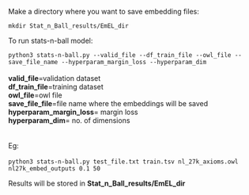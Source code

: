Make a directory where you want to save embedding files: <br />

```mkdir Stat_n_Ball_results/EmEL_dir``` <br />

To run stats-n-ball model:

```python3 stats-n-ball.py --valid_file --df_train_file --owl_file --save_file_name --hyperparam_margin_loss --hyperparam_dim``` <br />
<br />
**valid_file**=validation dataset <br />
**df_train_file**=training dataset <br />
**owl_file**=owl file <br />
**save_file_file**=file name where the embeddings will be saved <br />
**hyperparam_margin_loss**= margin loss <br />
**hyperparam_dim**= no. of dimensions <br />
<br />
<br />
Eg:
<br />
<br />
```python3 stats-n-ball.py test_file.txt train.tsv nl_27k_axioms.owl nl27k_embed_outputs 0.1 50``` <br />

Results will be stored in **Stat_n_Ball_results/EmEL_dir**
